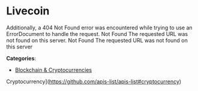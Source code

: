 # Livecoin


Additionally, a 404 Not Found error was encountered while trying to use an ErrorDocument to handle the request. Not Found The requested URL was not found on this server. Not Found The requested URL was not found on this server



**Categories**:
- [Blockchain & Cryptocurrencies](https://github.com/apis-list/apis-list#blockchain-and-cryptocurrencies)



Cryptocurrency](https://github.com/apis-list/apis-list#cryptocurrency)





